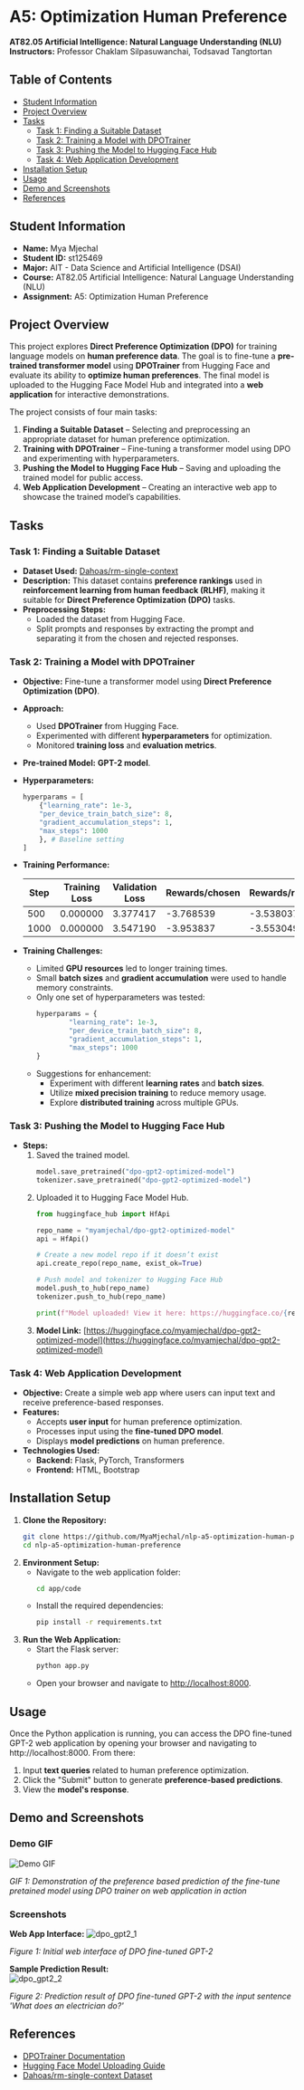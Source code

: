 # A5: Optimization Human Preference  

**AT82.05 Artificial Intelligence: Natural Language Understanding (NLU)**  
**Instructors:** Professor Chaklam Silpasuwanchai, Todsavad Tangtortan  

## Table of Contents  
- [Student Information](#student-information)  
- [Project Overview](#project-overview)  
- [Tasks](#tasks)  
  - [Task 1: Finding a Suitable Dataset](#task-1-finding-a-suitable-dataset)  
  - [Task 2: Training a Model with DPOTrainer](#task-2-training-a-model-with-dpotrainer)  
  - [Task 3: Pushing the Model to Hugging Face Hub](#task-3-pushing-the-model-to-hugging-face-hub)  
  - [Task 4: Web Application Development](#task-4-web-application-development)  
- [Installation Setup](#installation-setup)  
- [Usage](#usage)  
- [Demo and Screenshots](#demo-and-screenshots)  
- [References](#references)  

## Student Information  
- **Name:** Mya Mjechal
- **Student ID:** st125469
- **Major:** AIT - Data Science and Artificial Intelligence (DSAI)
- **Course:** AT82.05 Artificial Intelligence: Natural Language Understanding (NLU)  
- **Assignment:** A5: Optimization Human Preference

## Project Overview  

This project explores **Direct Preference Optimization (DPO)** for training language models on **human preference data**. The goal is to fine-tune a **pre-trained transformer model** using **DPOTrainer** from Hugging Face and evaluate its ability to **optimize human preferences**. The final model is uploaded to the Hugging Face Model Hub and integrated into a **web application** for interactive demonstrations.  

The project consists of four main tasks:  

1. **Finding a Suitable Dataset** – Selecting and preprocessing an appropriate dataset for human preference optimization.  
2. **Training with DPOTrainer** – Fine-tuning a transformer model using DPO and experimenting with hyperparameters.  
3. **Pushing the Model to Hugging Face Hub** – Saving and uploading the trained model for public access.  
4. **Web Application Development** – Creating an interactive web app to showcase the trained model’s capabilities.  

## Tasks  

### Task 1: Finding a Suitable Dataset  
- **Dataset Used:** [Dahoas/rm-single-context](https://huggingface.co/datasets/Dahoas/rm-single-context)
- **Description:** This dataset contains **preference rankings** used in **reinforcement learning from human feedback (RLHF)**, making it suitable for **Direct Preference Optimization (DPO)** tasks.
- **Preprocessing Steps:**
  - Loaded the dataset from Hugging Face.
  - Split prompts and responses by extracting the prompt and separating it from the chosen and rejected responses.

### Task 2: Training a Model with DPOTrainer
- **Objective:** Fine-tune a transformer model using **Direct Preference Optimization (DPO)**.
- **Approach:**
  - Used **DPOTrainer** from Hugging Face.
  - Experimented with different **hyperparameters** for optimization.
  - Monitored **training loss** and **evaluation metrics**.
- **Pre-trained Model:** **GPT-2 model**.
- **Hyperparameters:**
    ```python
    hyperparams = [
        {"learning_rate": 1e-3,
        "per_device_train_batch_size": 8,
        "gradient_accumulation_steps": 1,
        "max_steps": 1000
        }, # Baseline setting
    ]
    ```

- **Training Performance:**

    | **Step** | **Training Loss** | **Validation Loss** | **Rewards/chosen** | **Rewards/rejected** | **Rewards/accuracies** | **Rewards/margins** | **Logps/chosen** | **Logps/rejected** | **Logits/chosen** | **Logits/rejected** |
    | -------- | ----------------- | ------------------- | ------------------ | -------------------- | ---------------------- | ------------------- | ---------------- | ------------------ | ----------------- | ------------------- |
    | 500      | 0.000000          | 3.377417            | -3.768539          | -3.538037            | 0.687500               | -0.230503           | -197.556702      | -188.285828        | -129.174255       | -128.991089         |
    | 1000     | 0.000000          | 3.547190            | -3.953837          | -3.553049            | 0.625000               | -0.400788           | -199.409683      | -188.435944        | -129.325958       | -129.258514         |

- **Training Challenges:**
    - Limited **GPU resources** led to longer training times.
    - Small **batch sizes** and **gradient accumulation** were used to handle memory constraints.
    - Only one set of hyperparameters was tested:
        ```python
        hyperparams = {
                "learning_rate": 1e-3,
                "per_device_train_batch_size": 8,
                "gradient_accumulation_steps": 1,
                "max_steps": 1000
        }
        ```
    - Suggestions for enhancement:
        - Experiment with different **learning rates** and **batch sizes**.
        - Utilize **mixed precision training** to reduce memory usage.
        - Explore **distributed training** across multiple GPUs.

### Task 3: Pushing the Model to Hugging Face Hub
- **Steps:**  
  1. Saved the trained model.
        ```python
        model.save_pretrained("dpo-gpt2-optimized-model")
        tokenizer.save_pretrained("dpo-gpt2-optimized-model")
        ```
  2. Uploaded it to Hugging Face Model Hub.
        ```python
        from huggingface_hub import HfApi

        repo_name = "myamjechal/dpo-gpt2-optimized-model"
        api = HfApi()

        # Create a new model repo if it doesn’t exist
        api.create_repo(repo_name, exist_ok=True)

        # Push model and tokenizer to Hugging Face Hub
        model.push_to_hub(repo_name)
        tokenizer.push_to_hub(repo_name)

        print(f"Model uploaded! View it here: https://huggingface.co/{repo_name}")
        ```
  3. **Model Link:** [https://huggingface.co/myamjechal/dpo-gpt2-optimized-model](https://huggingface.co/myamjechal/dpo-gpt2-optimized-model)

### Task 4: Web Application Development
- **Objective:** Create a simple web app where users can input text and receive preference-based responses.
- **Features:**
  - Accepts **user input** for human preference optimization.
  - Processes input using the **fine-tuned DPO model**.
  - Displays **model predictions** on human preference.
- **Technologies Used:**
  - **Backend:** Flask, PyTorch, Transformers
  - **Frontend:** HTML, Bootstrap

## Installation Setup

1. **Clone the Repository:**
   ```bash
   git clone https://github.com/MyaMjechal/nlp-a5-optimization-human-preference.git
   cd nlp-a5-optimization-human-preference
   ```
2. **Environment Setup:**
    - Navigate to the web application folder:
      ```bash
      cd app/code
      ```
    - Install the required dependencies:
      ```bash
      pip install -r requirements.txt
      ```
3. **Run the Web Application:**
    - Start the Flask server:
      ```bash
      python app.py
      ```
    - Open your browser and navigate to [http://localhost:8000](http://localhost:8000).

## Usage
Once the Python application is running, you can access the DPO fine-tuned GPT-2 web application by opening your browser and navigating to http://localhost:8000. From there:

1. Input **text queries** related to human preference optimization.
2. Click the "Submit" button to generate **preference-based predictions**.
3. View the **model's response**.

## Demo and Screenshots

### Demo GIF
![Demo GIF](images/dpo_gpt2_demo.gif)

_GIF 1: Demonstration of the preference based prediction of the fine-tune pretained model using DPO trainer on web application in action_

### Screenshots
**Web App Interface:**
![dpo_gpt2_1](images/dpo_gpt2_1.png)

_Figure 1: Initial web interface of DPO fine-tuned GPT-2_

**Sample Prediction Result:**  
![dpo_gpt2_2](images/dpo_gpt2_2.png)

_Figure 2: Prediction result of DPO fine-tuned GPT-2 with the input sentence 'What does an electrician do?'_

## References
- [DPOTrainer Documentation](https://huggingface.co/docs/trl/main/dpo_trainer)
- [Hugging Face Model Uploading Guide](https://huggingface.co/docs/hub/models-uploading)
- [Dahoas/rm-single-context Dataset](https://huggingface.co/datasets/Dahoas/rm-single-context)
